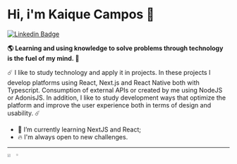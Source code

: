 # Hi, i'm Kaique Campos 👋

[![Linkedin Badge](https://img.shields.io/badge/-Kaique%20Campos-6633cc?style=flat-square&logo=Linkedin&logoColor=white&link=https://www.linkedin.com/in/kaique-campos-9b5408135//)](https://www.linkedin.com/in/kaique-campos-9b5408135/) 

**🌎 Learning and using knowledge to solve problems through technology is the fuel of my mind. 🧠**

☄️ I like to study technology and apply it in projects. In these projects I develop platforms using React, Next.js and React Native both with Typescript. Consumption of external APIs or created by me using NodeJS or AdonisJS. In addition, I like to study development ways that optimize the platform and improve the user experience both in terms of design and usability. ☄️

 - 🔮 I’m currently learning NextJS and React;
 - 🔥  I'm always open to new challenges.

<hr/>


<div style="display: flex; flex-direction: row;">
  <a href="https://github.com/anuraghazra/github-readme-stats">
    <img 
         style="width: 60%"
         align="center" 
         src="https://github-readme-stats.vercel.app/api?username=KaiqueCampos&show_icons=true&theme=shades-of-purple&include_all_commits&title_color=8A62DE&bg_color=21212D&&border_color=21212D" 
    />
  </a>
  <a href="https://github.com/anuraghazra/convoychat">
    <img 
         style="width: 40%"
         align="center" 
         src="https://github-readme-stats.vercel.app/api/top-langs/?username=KaiqueCampos&layout=compact&theme=shades-of-purple&line_height=27&title_color=8A62DE&bg_color=21212D&&border_color=21212D"
    />
  </a>
</div>



